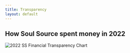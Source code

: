 ```yaml
---
title: Transparency
layout: default
---
```


## How Soul Source spent money in 2022

![2022 SS Financial Transparency Chart](https://github.com/soulsourcefoundation/soulsourcefoundation.github.io/blob/48103d0d03a63649936507ff0f251c5b10c6edab/assets/images/2022%20Spending%20Report%20(1).png)

